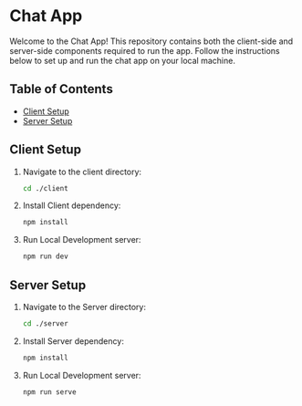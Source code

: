 # Chat App

Welcome to the Chat App! This repository contains both the client-side and server-side components required to run the app. Follow the instructions below to set up and run the chat app on your local machine.

## Table of Contents

- [Client Setup](#client-setup)
- [Server Setup](#server-setup)

## Client Setup

1. Navigate to the client directory:
   ```sh
   cd ./client
   ```
   
2. Install Client dependency:
   ```sh
   npm install
   ```

3. Run Local Development server:
   ```sh
   npm run dev
   ```
   
## Server Setup

1. Navigate to the Server directory:
   ```sh
   cd ./server
   ```
   
2. Install Server dependency:
   ```sh
   npm install
   ```

3. Run Local Development server:
   ```sh
   npm run serve
   ```
